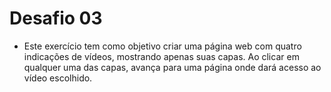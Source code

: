 # Desafio 03
- Este exercício tem como objetivo criar uma página web com quatro indicações de vídeos, mostrando apenas suas capas. Ao clicar em qualquer uma das capas, avança para uma página onde dará acesso ao vídeo escolhido.